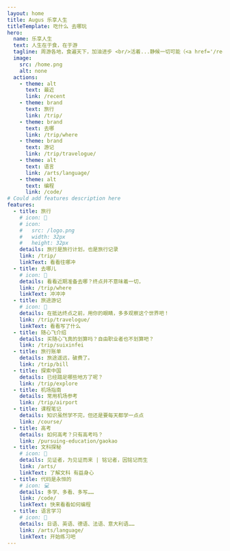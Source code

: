 ```yaml
---
layout: home
title: Augus 乐享人生
titleTemplate: 吃什么 去哪玩
hero:
  name: 乐享人生
  text: 人生在于食，在于游
  tagline: 周游各地，食遍天下，加油进步 <br/>活着...静候一切可能（<a href='/recent'>最近更新</a>）
  image:
    src: /home.png
    alt: none
  actions:
    - theme: alt
      text: 最近
      link: /recent     
    - theme: brand
      text: 旅行
      link: /trip/      
    - theme: brand
      text: 去哪
      link: /trip/where
    - theme: brand
      text: 游记
      link: /trip/travelogue/
    - theme: alt
      text: 语言
      link: /arts/language/      
    - theme: alt
      text: 编程
      link: /code/      
# Could add features description here
features:
  - title: 旅行
    # icon: 🚀
    # icon:
    #   src: /logo.png
    #   width: 32px
    #   height: 32px    
    details: 旅行是旅行计划，也是旅行记录
    link: /trip/
    linkText: 看看往哪冲
  - title: 去哪儿
    # icon: 🚀
    details: 看看近期准备去哪？终点并不意味着一切，
    link: /trip/where
    linkText: 冲冲冲
  - title: 旅途游记
    # icon: 🚀
    details: 在抵达终点之前，用你的眼睛，多多观察这个世界吧！     
    link: /trip/travelogue/
    linkText: 看看写了什么  
  - title: 随心飞介绍
    details: 买随心飞真的划算吗？自由职业者也不划算吧？
    link: /trip/suixinfei
  - title: 旅行账单
    details: 旅途遥远，破费了。
    link: /trip/bill
  - title: 探索中国
    details: 已经踏足哪些地方了呢？
    link: /trip/explore    
  - title: 机场指南
    details: 常用机场参考
    link: /trip/airport
  - title: 课程笔记
    details: 知识虽然学不完，但还是要每天都学一点点
    link: /course/    
  - title: 高考
    details: 如何高考？只有高考吗？
    link: /pursuing-education/gaokao
  - title: 文科探秘
    # icon: 🏮
    details: 见证者，为见证而来 | 铭记者，因铭记而生
    link: /arts/
    linkText: 了解文科 有益身心
  - title: 代码是永恒的
    # icon: 💻
    details: 多学、多看、多写……
    link: /code/
    linkText: 快来看看如何编程
  - title: 语言学习
    # icon: 🥂
    details: 日语、英语、德语、法语、意大利语……
    link: /arts/language/  
    linkText: 开始练习吧    
---
```

